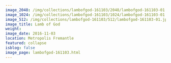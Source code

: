 ```yaml
---
image_2048: /img/collections/lambofgod-161103/2048/lambofgod-161103-01.jpg
image_1024: /img/collections/lambofgod-161103/1024/lambofgod-161103-01.jpg
image_512: /img/collections/lambofgod-161103/512/lambofgod-161103-01.jpg
image_title: Lamb of God
weight: 
image_date: 2016-11-03
location: Metropolis Fremantle
featured: collapse
isblog: false
image_page: lambofgod-161103.html
---
```

